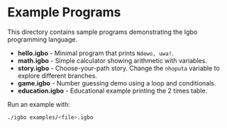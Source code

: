 # Example Programs

This directory contains sample programs demonstrating the Igbo programming language.

- **hello.igbo** - Minimal program that prints `Ndewo, uwa!`.
- **math.igbo** - Simple calculator showing arithmetic with variables.
- **story.igbo** - Choose-your-path story. Change the `nhoputa` variable to explore different branches.
- **game.igbo** - Number guessing demo using a loop and conditionals.
- **education.igbo** - Educational example printing the 2 times table.

Run an example with:

```bash
./igbo examples/<file>.igbo
```
